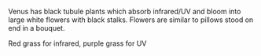 
Venus has black tubule plants which absorb infrared/UV and bloom into large white flowers with black stalks. Flowers are similar to pillows stood on end in a bouquet. 

Red grass for infrared, purple grass for UV